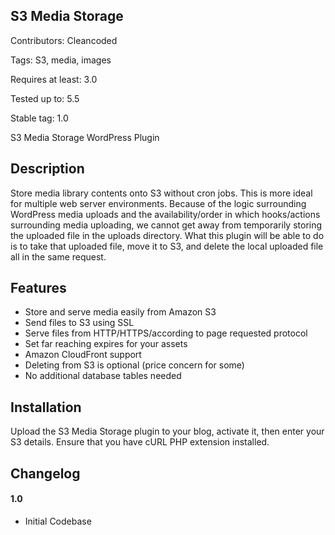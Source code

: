 ## S3 Media Storage ##

Contributors: Cleancoded

Tags: S3, media, images

Requires at least: 3.0

Tested up to: 5.5

Stable tag: 1.0


S3 Media Storage WordPress Plugin

## Description ##

Store media library contents onto S3 without cron jobs. This is more ideal for multiple web server environments. Because of the logic surrounding
WordPress media uploads and the availability/order in which hooks/actions surrounding media uploading, we cannot get away from temporarily storing
the uploaded file in the uploads directory. What this plugin will be able to do is to take that uploaded file, move it to S3, and delete the local
uploaded file all in the same request.

## Features ##

* Store and serve media easily from Amazon S3
* Send files to S3 using SSL
* Serve files from HTTP/HTTPS/according to page requested protocol
* Set far reaching expires for your assets
* Amazon CloudFront support
* Deleting from S3 is optional (price concern for some)
* No additional database tables needed

## Installation ##

Upload the S3 Media Storage plugin to your blog, activate it, then enter your S3 details. Ensure that you have cURL PHP extension installed.

## Changelog ##

#### 1.0 ####
* Initial Codebase
